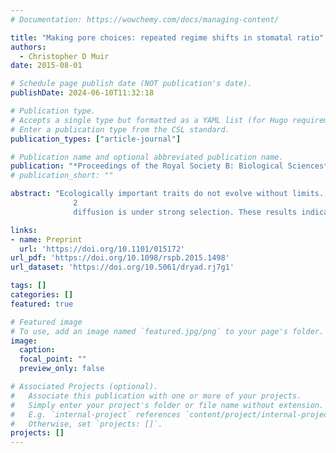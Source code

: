 ```yaml
---
# Documentation: https://wowchemy.com/docs/managing-content/

title: "Making pore choices: repeated regime shifts in stomatal ratio"
authors: 
  - Christopher D Muir
date: 2015-08-01

# Schedule page publish date (NOT publication's date).
publishDate: 2024-06-10T11:32:18

# Publication type.
# Accepts a single type but formatted as a YAML list (for Hugo requirements).
# Enter a publication type from the CSL standard.
publication_types: ["article-journal"]

# Publication name and optional abbreviated publication name.
publication: "*Proceedings of the Royal Society B: Biological Sciences*"
# publication_short: ""

abstract: "Ecologically important traits do not evolve without limits. Instead, evolution is constrained by the set of available and viable phenotypes. In particular, natural selection may only favour a narrow range of adaptive optima constrained within selective regimes. Here, I integrate data with theory to test whether selection explains phenotypic constraint. A global database of 599 plant species from 94 families shows that stomatal ratio, a trait affecting photosynthesis and defence against pathogens, is highly constrained. Most plants have their stomata on the lower leaf surface (hypostomy), but species with half their stomata on each surface (amphistomy) form a distinct mode in the trait distribution. A model based on a trade-off between maximizing photosynthesis and a fitness cost of upper stomata predicts a limited number of adaptive solutions, leading to a multimodal trait distribution. Phylogenetic comparisons show that amphistomy is the most common among fast-growing species, supporting the view that CO 
              2 
              diffusion is under strong selection. These results indicate that selective optima stay within a relatively stable set of selective regimes over macroevolutionary time."

links:
- name: Preprint
  url: 'https://doi.org/10.1101/015172'
url_pdf: 'https://doi.org/10.1098/rspb.2015.1498'
url_dataset: 'https://doi.org/10.5061/dryad.rj7g1'

tags: []
categories: []
featured: true

# Featured image
# To use, add an image named `featured.jpg/png` to your page's folder. 
image:
  caption: 
  focal_point: ""
  preview_only: false

# Associated Projects (optional).
#   Associate this publication with one or more of your projects.
#   Simply enter your project's folder or file name without extension.
#   E.g. `internal-project` references `content/project/internal-project/index.md`.
#   Otherwise, set `projects: []`.
projects: []
---
```

